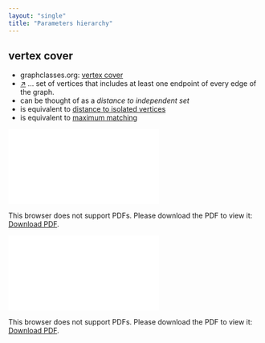 ```yaml
---
layout: "single"
title: "Parameters hierarchy"
---
```

<!--this is a generated file-->

## vertex cover
* graphclasses.org: [vertex cover](https://www.graphclasses.org/classes/par_2.html)
* [↗](https://en.wikipedia.org/wiki/Vertex_cover) ... set of vertices that includes at least one endpoint of every edge of the graph.
* can be thought of as a *distance to independent set*
* is equivalent to [distance to isolated vertices](#LsiBbX_dist)
* is equivalent to [maximum matching](#veU7Jf)

<object data="../local_4lp9Yj.pdf" type="application/pdf" width="100%" height="480px"><embed src="../local_4lp9Yj.pdf"><p>This browser does not support PDFs. Please download the PDF to view it: <a href="../local_4lp9Yj.pdf">Download PDF</a>.</p></embed></object>


<object data="../4lp9Yj.pdf" type="application/pdf" width="100%" height="480px"><embed src="../4lp9Yj.pdf"><p>This browser does not support PDFs. Please download the PDF to view it: <a href="../4lp9Yj.pdf">Download PDF</a>.</p></embed></object>

